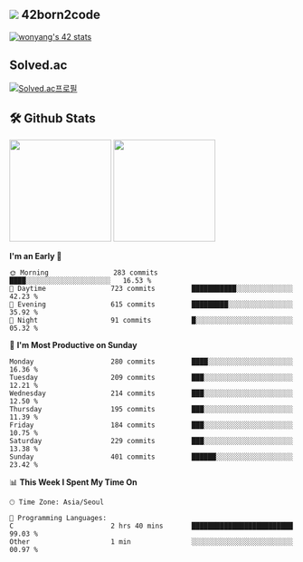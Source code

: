 
## <img src="https://img.shields.io/badge/-000000?style=flat&logo=42&logoColor=white"> 42born2code
[![wonyang's 42 stats](https://badge42.vercel.app/api/v2/cl5nhe5b6007809kydha7ht42/stats?cursusId=21&coalitionId=88)](https://profile.intra.42.fr/users/wonyang)

## Solved.ac
[![Solved.ac프로필](http://mazassumnida.wtf/api/v2/generate_badge?boj=bennyws)](https://solved.ac/bennyws)

## 🛠️ Github Stats
<p>
  <img height="180em" src="https://github-readme-stats-veggie-garden.vercel.app/api?username=gemstoneyang&show_icons=true&include_all_commits=true&bg_color=30,e96443,904e95&title_color=fff&text_color=fff">
  <img height="180em" src="https://github-readme-stats-veggie-garden.vercel.app/api/top-langs/?username=gemstoneyang&layout=compact&bg_color=30,e96443,904e95&title_color=fff&text_color=fff">
</p>

<!--START_SECTION:waka-->
**I'm an Early 🐤** 

```text
🌞 Morning                283 commits         ████░░░░░░░░░░░░░░░░░░░░░   16.53 % 
🌆 Daytime                723 commits         ███████████░░░░░░░░░░░░░░   42.23 % 
🌃 Evening                615 commits         █████████░░░░░░░░░░░░░░░░   35.92 % 
🌙 Night                  91 commits          █░░░░░░░░░░░░░░░░░░░░░░░░   05.32 % 
```
📅 **I'm Most Productive on Sunday** 

```text
Monday                   280 commits         ████░░░░░░░░░░░░░░░░░░░░░   16.36 % 
Tuesday                  209 commits         ███░░░░░░░░░░░░░░░░░░░░░░   12.21 % 
Wednesday                214 commits         ███░░░░░░░░░░░░░░░░░░░░░░   12.50 % 
Thursday                 195 commits         ███░░░░░░░░░░░░░░░░░░░░░░   11.39 % 
Friday                   184 commits         ███░░░░░░░░░░░░░░░░░░░░░░   10.75 % 
Saturday                 229 commits         ███░░░░░░░░░░░░░░░░░░░░░░   13.38 % 
Sunday                   401 commits         ██████░░░░░░░░░░░░░░░░░░░   23.42 % 
```


📊 **This Week I Spent My Time On** 

```text
🕑︎ Time Zone: Asia/Seoul

💬 Programming Languages: 
C                        2 hrs 40 mins       █████████████████████████   99.03 % 
Other                    1 min               ░░░░░░░░░░░░░░░░░░░░░░░░░   00.97 % 
```


<!--END_SECTION:waka-->
